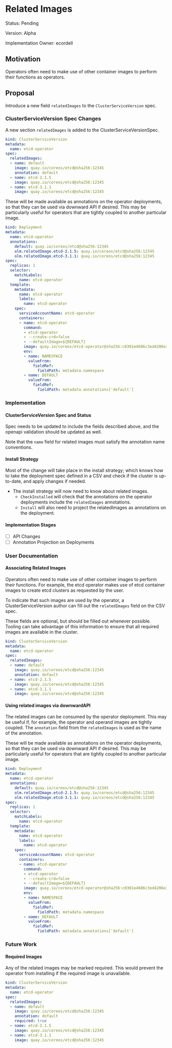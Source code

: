 # Related Images

Status: Pending

Version: Alpha

Implementation Owner: ecordell 

## Motivation

Operators often need to make use of other container images to perform their functions as operators. 

## Proposal

Introduce a new field `relatedImages` to the `ClusterServiceVersion` spec. 

### ClusterServiceVersion Spec Changes

A new section `relatedImages` is added to the ClusterServiceVersionSpec.

```yaml
kind: ClusterServiceVersion 
metadata:
  name: etcd-operator
spec:
  relatedImages:
  - name: default
    image: quay.io/coreos/etcd@sha256:12345 
    annotation: default
  - name: etcd-2.1.5
    image: quay.io/coreos/etcd@sha256:12345 
  - name: etcd-3.1.1
    image: quay.io/coreos/etcd@sha256:12345 
```

These will be made available as annotations on the operator deployments, so that they can be used via downward API if desired. This may be particularly useful for operators that are tightly coupled to another particular image.

```yaml
kind: Deployment
metadata:
  name: etcd-operator
  annotations:
    default: quay.io/coreos/etcd@sha256:12345 
    olm.relatedImage.etcd-2.1.5: quay.io/coreos/etcd@sha256:12345 
    olm.relatedImage.etcd-3.1.1: quay.io/coreos/etcd@sha256:12345 
spec:
  replicas: 1
  selector:
    matchLabels:
      name: etcd-operator
  template:
    metadata:
      name: etcd-operator
      labels:
        name: etcd-operator
    spec:
      serviceAccountName: etcd-operator
      containers:
      - name: etcd-operator
        command:
        - etcd-operator
        - --create-crd=false
        - --defaultImage=${DEFAULT}
        image: quay.io/coreos/etcd-operator@sha256:c0301e4686c3ed4206e370b42de5a3bd2229b9fb4906cf85f3f30650424abec2
        env:
        - name: NAMESPACE
          valueFrom:
            fieldRef:
              fieldPath: metadata.namespace
        - name: DEFAULT
          valueFrom:
            fieldRef:
              fieldPath: metadata.annotations['default']
```

### Implementation

#### ClusterServiceVersion Spec and Status

Spec needs to be updated to include the fields described above, and the openapi validation should be updated as well.

Note that the `name` field for related images must satisfy the annotation name conventions.

#### Install Strategy

Most of the change will take place in the install strategy; which knows how to take the deployment spec defined in a CSV and check if the cluster is up-to-date, and apply changes if needed.

- The install strategy will now need to know about related images.
	- `CheckInstalled` will check that the annotations on the operator deployments include the `relatedImages` annotations.
	- `Install` will also need to project the relatedImages as annotations on the deployment.
	
#### Implementation Stages

- [ ] API Changes
- [ ] Annotation Projection on Deployments

### User Documentation

#### Associating Related Images

Operators often need to make use of other container images to perform their functions. For example, the etcd operator 
makes use of etcd container images to create etcd clusters as requested by the user.

To indicate that such images are used by the operator, a ClusterServiceVersion author can fill out the `relatedImages` 
field on the CSV spec.

These fields are optional, but should be filled out whenever possible. Tooling can take advantage of this information
to ensure that all required images are available in the cluster.

```yaml
kind: ClusterServiceVersion 
metadata:
  name: etcd-operator
spec:
  relatedImages:
  - name: default
    image: quay.io/coreos/etcd@sha256:12345 
    annotation: default
  - name: etcd-2.1.5
    image: quay.io/coreos/etcd@sha256:12345 
  - name: etcd-3.1.1
    image: quay.io/coreos/etcd@sha256:12345  
```


#### Using related images via downwardAPI

The related images can be consumed by the operator deployment. This may be useful if, for example, the operator
and operand images are tightly coupled. The `annotation` field from the `relatedImages` is used as the name of the annotation.

These will be made available as annotations on the operator deployments, so that they can be used via downward API if desired. This may be particularly useful for operators that are tightly coupled to another particular image.

```yaml
kind: Deployment
metadata:
  name: etcd-operator
  annotations:
    default: quay.io/coreos/etcd@sha256:12345 
    olm.relatedImage.etcd-2.1.5: quay.io/coreos/etcd@sha256:12345 
    olm.relatedImage.etcd-3.1.1: quay.io/coreos/etcd@sha256:12345 
spec:
  replicas: 1
  selector:
    matchLabels:
      name: etcd-operator
  template:
    metadata:
      name: etcd-operator
      labels:
        name: etcd-operator
    spec:
      serviceAccountName: etcd-operator
      containers:
      - name: etcd-operator
        command:
        - etcd-operator
        - --create-crd=false
        - --defaultImage=${DEFAULT}
        image: quay.io/coreos/etcd-operator@sha256:c0301e4686c3ed4206e370b42de5a3bd2229b9fb4906cf85f3f30650424abec2
        env:
        - name: NAMESPACE
          valueFrom:
            fieldRef:
              fieldPath: metadata.namespace
        - name: DEFAULT
          valueFrom:
            fieldRef:
              fieldPath: metadata.annotations['default']
```

### Future Work

#### Required Images

Any of the related images may be marked required. This would prevent the operator from installing if the required image is unavailable.


```yaml
kind: ClusterServiceVersion 
metadata:
  name: etcd-operator
spec:
  relatedImages:
  - name: default
    image: quay.io/coreos/etcd@sha256:12345 
    annotation: default
    required: true
  - name: etcd-2.1.5
    image: quay.io/coreos/etcd@sha256:12345 
  - name: etcd-3.1.1
    image: quay.io/coreos/etcd@sha256:12345 
```
